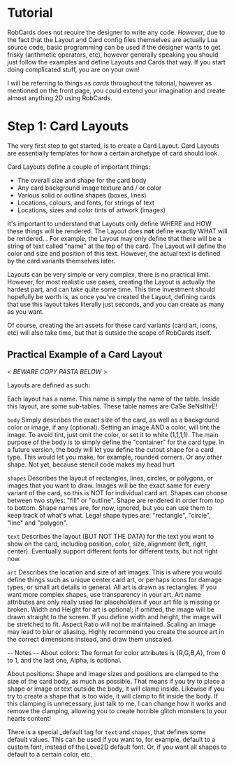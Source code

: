 # Tutorial

RobCards does not require the designer to write any code. *However*, due to the fact that the Layout and Card config files themselves are actually Lua source code, basic programming can be used if the designer wants to get frisky (arithmetic operators, etc), however generally speaking you should just follow the examples and define Layouts and Cards that way. If you start doing complicated stuff, you are on your own!

I will be referring to things as *cards* throughout the tutorial, however as mentioned on the front page, you could extend your imagination and create almost anything 2D using RobCards.


# Step 1: Card Layouts

The very first step to get started, is to create a Card Layout. Card Layouts are essentially templates for how a certain archetype of card should look.

Card Layouts define a couple of important things:
* The overall size and shape for the card body
* Any card background image texture and / or color
* Various solid or outline shapes (boxes, lines)
* Locations, colours, and fonts, for strings of text
* Locations, sizes and color tints of artwork (images)

It's important to understand that Layouts only define WHERE and HOW these things will be rendered. The Layout does **not** define exactly WHAT will be rendered... For example, the Layout may only define that there will be a string of text called "name" at the top of the card. The Layout will define the color and size and position of this text. However, the actual text is defined by the card variants themselves later.

Layouts can be very simple or very complex, there is no practical limit. However, for most realistic use cases, creating the Layout is actually the hardest part, and can take quite some time. This time investment should hopefully be worth is, as once you've created the Layout, defining cards that use this layout takes literally just seconds, and you can create as many as you want.

Of course, creating the art assets for these card variants (card art, icons, etc) will also take time, but that is outside the scope of RobCards itself.




## Practical Example of a Card Layout

< *BEWARE COPY PASTA BELOW* >


Layouts are defined as such:

Each layout has a name. This name is simply the name of the table.
Inside this layout, are some sub-tables. These table names are CaSe SeNsItIvE!

`body`
Simply describes the exact size of the card, as well as a background color or image, if any (optional).
Setting an image AND a color, will tint the image. To avoid tint, just omit the color, or set it to white (1,1,1,1).
The main purpose of the body is to simply define the "container" for the card type.
In a future version, the body will let you define the cutout shape for a card type.
This would let you make, for example, rounded corners. Or any other shape. Not yet, because stencil code makes my head hurt

`shapes`
Describes the layout of rectangles, lines, circles, or polygons, or images that you want to draw.
Images will be the exact same for every variant of the card, so this is NOT for individual card art.
Shapes can choose between two styles: "fill" or "outline".
Shape are rendered in order from top to bottom.
Shape names are, for now, ignored, but you can use them to keep track of what's what.
Legal shape types are: "rectangle", "circle", "line" and "polygon".


`text`
Describes the layout (BUT NOT THE DATA) for the text you want to show on the card,
including position, color, size, alignment (left, right, center).
Eventually support different fonts for different texts, but not right now.


`art`
Describes the location and size of art images. This is where you would define things
such as unique center card art, or perhaps icons for damage types, or small art details in general.
All art is drawn as rectangles. If you want more complex shapes, use transparency in your art.
Art name attributes are only really used for placeholders if your art file is missing or broken.
Width and Height for art is optional; if omitted, the image will be drawn straight to the screen.
If you define width and height, the image will be stretched to fit. Aspect Ratio will not be maintained.
Scaling an image may lead to blur or aliasing.
Highly recommend you create the source art in the correct dimensions instead, and draw them unscaled.


-- Notes --
About colors:
The format for color attributes is {R,G,B,A}, from 0 to 1, and the last one, Alpha, is optional.

About positions:
Shape and image sizes and positions are clamped to the size of the card body, as much as possible.
That means if you try to place a shape or image or text outside the body, it will clamp inside.
Likewise if you try to create a shape that is too wide, it will clamp to fit inside the body.
If this clamping is unnecessary, just talk to me, I can change how it works and remove the clamping,
allowing you to create horrible glitch monsters to your hearts content!


There is a special _default tag for `text` and `shapes`, that defines some default values.
This can be used if you want to, for example, default to a custom font, instead of
the Love2D default font. Or, if you want all shapes to default to a certain color, etc.